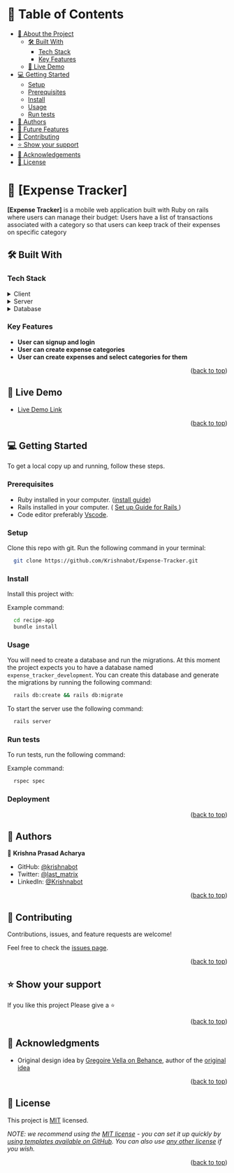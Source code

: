<a name="readme-top"></a>

# 📗 Table of Contents

- [📖 About the Project](#about-project)
  - [🛠 Built With](#built-with)
    - [Tech Stack](#tech-stack)
    - [Key Features](#key-features)
  - [🚀 Live Demo](#live-demo)
- [💻 Getting Started](#getting-started)
  - [Setup](#setup)
  - [Prerequisites](#prerequisites)
  - [Install](#install)
  - [Usage](#usage)
  - [Run tests](#run-tests)
- [👥 Authors](#authors)
- [🔭 Future Features](#future-features)
- [🤝 Contributing](#contributing)
- [⭐️ Show your support](#support)
- [🙏 Acknowledgements](#acknowledgements)
- [📝 License](#license)

# 📖 [Expense Tracker] <a name="about-project"></a>

**[Expense Tracker]** is a mobile web application built with Ruby on rails where users can manage their budget: Users have a list of transactions associated with a category so that users can keep track of their expenses on specific category

## 🛠 Built With <a name="built-with"></a>

### Tech Stack <a name="tech-stack"></a>

<details>
  <summary>Client</summary>
  <ul>
    <li><a href="#">HTML & CSS</a></li>
  </ul>
</details>

<details>
  <summary>Server</summary>
  <ul>
    <li><a href="https://rubyonrails.org/">Ruby On Rails</a></li>
  </ul>
</details>

<details>
<summary>Database</summary>
  <ul>
    <li><a href="https://www.postgresql.org/">PostgreSQL</a></li>
  </ul>
</details>

### Key Features <a name="key-features"></a>

- **User can signup and login**
- **User can create expense categories**
- **User can create expenses and select categories for them**

<p align="right">(<a href="#readme-top">back to top</a>)</p>

## 🚀 Live Demo <a name="live-demo"></a>


- [Live Demo Link](https://expense-tracker-i4p6.onrender.com)

<p align="right">(<a href="#readme-top">back to top</a>)</p>

## 💻 Getting Started <a name="getting-started"></a>

To get a local copy up and running, follow these steps.

### Prerequisites

- Ruby installed in your computer. ([install guide](https://www.ruby-lang.org/en/downloads/))
- Rails installed in your computer. ( [Set up Guide for Rails ](https://guides.rubyonrails.org/v5.1/getting_started.html))
- Code editor preferably [Vscode](https://code.visualstudio.com/).

### Setup

Clone this repo with git. Run the following command in your terminal:

```sh
  git clone https://github.com/Krishnabot/Expense-Tracker.git
```

### Install

Install this project with:

Example command:

```sh
  cd recipe-app
  bundle install
```

### Usage

You will need to create a database and run the migrations.
At this moment the project expects you to have a database
named `expense_tracker_development`. You can create this database
and generate the migrations by running the following command:

```sh
  rails db:create && rails db:migrate
```

To start the server use the following command:

```sh
  rails server
```

### Run tests

To run tests, run the following command:

Example command:

```sh
  rspec spec
```

### Deployment

<p align="right">(<a href="#readme-top">back to top</a>)</p>

<!-- AUTHORS -->

## 👥 Authors <a name="authors"></a>

👤 **Krishna Prasad Acharya**

- GitHub: [@krishnabot](https://github.com/Krishnabot)
- Twitter: [@last_matrix](https://twitter.com/last_matrix)
- LinkedIn: [@Krishnabot](https://www.linkedin.com/in/krishnabot/)

<p align="right">(<a href="#readme-top">back to top</a>)</p>

<!-- CONTRIBUTING -->

## 🤝 Contributing <a name="contributing"></a>

Contributions, issues, and feature requests are welcome!

Feel free to check the [issues page](https://github.com/Krishnabot/Expense-Tracker/issues).

<p align="right">(<a href="#readme-top">back to top</a>)</p>


## ⭐️ Show your support <a name="support"></a>


If you like this project Please give a ⭐️

<p align="right">(<a href="#readme-top">back to top</a>)</p>


## 🙏 Acknowledgments <a name="acknowledgements"></a>

- Original design idea by [Gregoire Vella on Behance](https://www.behance.net/gregoirevella), author of the [original idea](https://www.behance.net/gallery/19759151/Snapscan-iOs-design-and-branding?tracking_source=)


<p align="right">(<a href="#readme-top">back to top</a>)</p>

## 📝 License <a name="license"></a>

This project is [MIT](./LICENSE) licensed.

_NOTE: we recommend using the [MIT license](https://choosealicense.com/licenses/mit/) - you can set it up quickly by [using templates available on GitHub](https://docs.github.com/en/communities/setting-up-your-project-for-healthy-contributions/adding-a-license-to-a-repository). You can also use [any other license](https://choosealicense.com/licenses/) if you wish._

<p align="right">(<a href="#readme-top">back to top</a>)</p>
